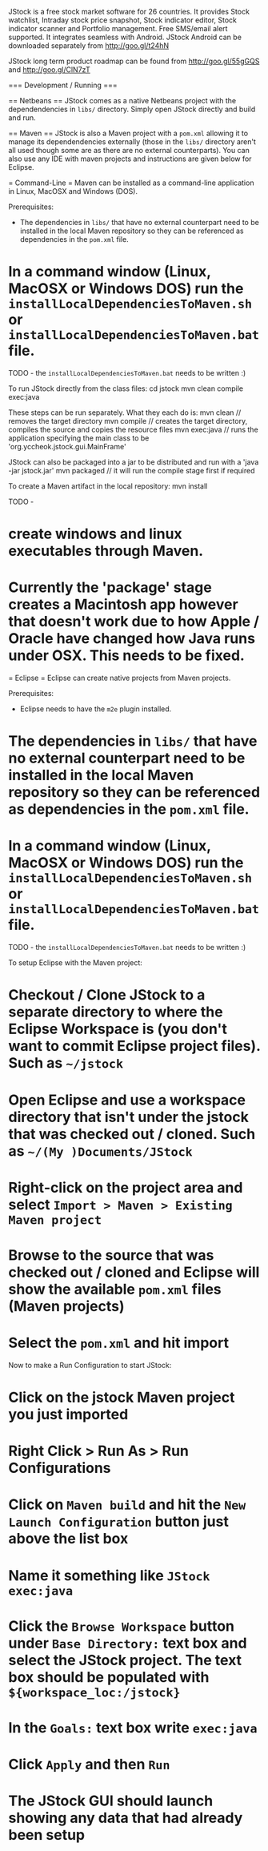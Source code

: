JStock is a free stock market software for 26 countries. It provides Stock watchlist, Intraday stock price snapshot, Stock indicator editor, Stock indicator scanner and Portfolio management. Free SMS/email alert supported. It integrates seamless with Android. JStock Android can be downloaded separately from http://goo.gl/t24hN

JStock long term product roadmap can be found from http://goo.gl/55gGQS and http://goo.gl/ClN7zT

=== Development / Running ===

== Netbeans ==
JStock comes as a native Netbeans project with the dependendencies in `libs/` directory.  Simply open JStock directly and build and run.

== Maven ==
JStock is also a Maven project with a `pom.xml` allowing it to manage its dependendencies externally (those in the `libs/` directory aren't all used though some are as there are no external counterparts).  You can also use any IDE with maven projects and instructions are given below for Eclipse.

= Command-Line =
Maven can be installed as a command-line application in Linux, MacOSX and Windows (DOS).

Prerequisites:
* The dependencies in `libs/` that have no external counterpart need to be installed in the local Maven repository so they can be referenced as dependencies in the `pom.xml` file.
# In a command window (Linux, MacOSX or Windows DOS) run the `installLocalDependenciesToMaven.sh` or `installLocalDependenciesToMaven.bat` file.

TODO - the `installLocalDependenciesToMaven.bat` needs to be written :)

To run JStock directly from the class files:
    cd jstock
    mvn clean compile exec:java

These steps can be run separately.  What they each do is:
    mvn clean   // removes the target directory
    mvn compile // creates the target directory, compiles the source and copies the resource files
    mvn exec:java   // runs the application specifying the main class to be 'org.yccheok.jstock.gui.MainFrame'
    
JStock can also be packaged into a jar to be distributed and run with a 'java -jar jstock.jar'
    mvn packaged    // it will run the compile stage first if required

To create a Maven artifact in the local repository:
    mvn install 

TODO - 
# create windows and linux executables through Maven.  
# Currently the 'package' stage creates a Macintosh app however that doesn't work due to how Apple / Oracle have changed how Java runs under OSX.  This needs to be fixed.

= Eclipse =
Eclipse can create native projects from Maven projects.  

Prerequisites:
* Eclipse needs to have the `m2e` plugin installed.
# The dependencies in `libs/` that have no external counterpart need to be installed in the local Maven repository so they can be referenced as dependencies in the `pom.xml` file.
# In a command window (Linux, MacOSX or Windows DOS) run the `installLocalDependenciesToMaven.sh` or `installLocalDependenciesToMaven.bat` file.

TODO - the `installLocalDependenciesToMaven.bat` needs to be written :)

To setup Eclipse with the Maven project:
# Checkout / Clone JStock to a separate directory to where the Eclipse Workspace is (you don't want to commit Eclipse project files).  Such as `~/jstock`
# Open Eclipse and use a workspace directory that isn't under the jstock that was checked out / cloned.  Such as `~/(My )Documents/JStock`
# Right-click on the project area and select `Import > Maven > Existing Maven project`
# Browse to the source that was checked out / cloned and Eclipse will show the available `pom.xml` files (Maven projects)
# Select the `pom.xml` and hit import

Now to make a Run Configuration to start JStock:
# Click on the jstock Maven project you just imported
# Right Click > Run As > Run Configurations 
# Click on `Maven build` and hit the `New Launch Configuration` button just above the list box
# Name it something like `JStock exec:java`
# Click the `Browse Workspace` button under `Base Directory:` text box and select the JStock project.  The text box should be populated with `${workspace_loc:/jstock}`
# In the `Goals:` text box write `exec:java`
# Click `Apply` and then `Run`
# The JStock GUI should launch showing any data that had already been setup

